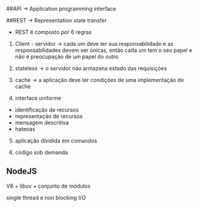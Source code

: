 ##API -> Application programming interface

##REST -> Representation state transfer

 - REST é composto por 6 regras

1. Client - servidor -> cada um deve ter sua responsabilidade e as responsabilidades devem ser únicas, então cada um tem o seu papel e não é preocupação de um papel do outro

2. stateless -> o servidor não armazena estado das requisições

3. cache -> a aplicação deve ter condições de uma implementação de cache

4. interface uniforme
* identificação de recursos
* representação de recursos
* mensagem descritiva
* hateoas

5. aplicação dividida em comandos

6. código sob demanda

## NodeJS 

V8 + libuv + conjunto de módulos

single thread e non blocking I/O
